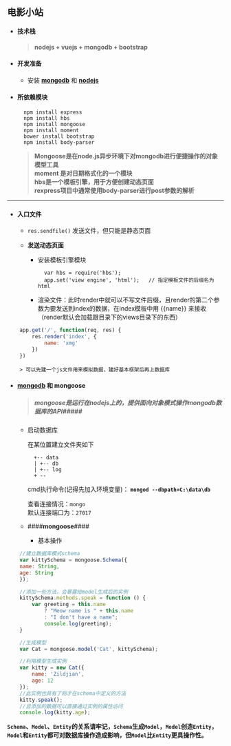 ## 电影小站

- #### 技术栈

	> **nodejs + vuejs + mongodb + bootstrap**

- #### 开发准备
	
	* 安装 **[mongodb](https://www.mongodb.com/)** 和 **[nodejs](https://nodejs.org/en/)**

- #### 所依赖模块

		npm install express
		npm install hbs
		npm install mongoose  
		npm install moment
		bower install bootstrap
		npm install body-parser

	> **Mongoose是在node.js异步环境下对mongodb进行便捷操作的对象模型工具**  
	**moment 是对日期格式化的一个模块**  
	**hbs是一个模板引擎，用于方便创建动态页面**  
	**rexpress项目中通常使用body-parser进行post参数的解析**


--------------------------

- #### 入口文件

	* `res.sendfile()` 发送文件，但只能是静态页面

	* **发送动态页面**

		- 安装模板引擎模块

				var hbs = require('hbs');
				app.set('view engine', 'html');   // 指定模板文件的后缀名为html
		
		- 渲染文件：此时render中就可以不写文件后缀，且render的第二个参数为要发送到index的数据，在index模板中用 {{name}} 来接收（render默认会加载跟目录下的views目录下的东西）

```js
	app.get('/', function(req, res) {
		res.render('index', {
			name: 'xmg'
		})
	})
```
				
		> 可以先建一个js文件用来模拟数据，建好基本框架后再上数据库
		
- #### **[mongodb](https://www.mongodb.com/)** 和 **mongoose**

	> ##### mongoose是运行在nodejs上的，提供面向对象模式操作mongodb数据库的API#####

	* 启动数据库

		在某位置建立文件夹如下

			+-- data
			| +-- db
			| +-- log 
			+ --
		
		cmd执行命令(记得先加入环境变量)： **`mongod --dbpath=C:\data\db`**

		查看连接情况：`mongo`  
		默认连接端口为：`27017`


	* ####**mongoose**####

		* 基本操作 

``` js
	//建立数据库模式schema
	var kittySchema = mongoose.Schema({
	name: String,
	age: String
	});
```

``` js
	//添加一些方法，会暴露给model生成后的实例
	kittySchema.methods.speak = function () {
    	var greeting = this.name
       		? "Meow name is " + this.name
       		: "I don't have a name";
    		console.log(greeting);
	}
```

``` js
	//生成模型
	var Cat = mongoose.model('Cat', kittySchema);
```

``` js
	//利用模型生成实例
	var kitty = new Cat({
	    name: 'Zildjian',
	    age: 12
	});
	//此实例也具有了刚才在schema中定义的方法
	kitty.speak();
	//且添加的数据可以直接通过实例的属性访问
	console.log(kitty.age);
```

**`Schema`、`Model`、`Entity`的关系请牢记，`Schema`生成`Model`，`Model`创造`Entity`，`Model`和`Entity`都可对数据库操作造成影响，但`Model`比`Entity`更具操作性。**